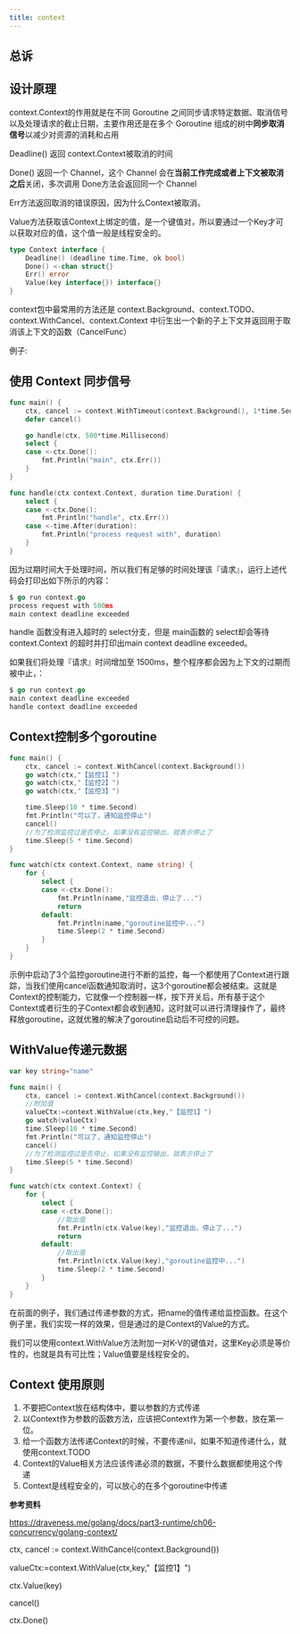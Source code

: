 ```yaml
---
title: context
---
```



## 总诉

## 设计原理

context.Context的作用就是在不同 Goroutine 之间同步请求特定数据、取消信号以及处理请求的截止日期，主要作用还是在多个 Goroutine 组成的树中**同步取消信号**以减少对资源的消耗和占用 


Deadline() 返回 context.Context被取消的时间 

Done() 返回一个 Channel，这个 Channel 会在**当前工作完成或者上下文被取消之后**关闭，多次调用 Done方法会返回同一个 Channel 

 Err方法返回取消的错误原因，因为什么Context被取消。 

 Value方法获取该Context上绑定的值，是一个键值对，所以要通过一个Key才可以获取对应的值，这个值一般是线程安全的。 

```go
type Context interface {
	Deadline() (deadline time.Time, ok bool)
	Done() <-chan struct{}
	Err() error
	Value(key interface{}) interface{}
}
```

context包中最常用的方法还是 context.Background、context.TODO、context.WithCancel、context.Context 中衍生出一个新的子上下文并返回用于取消该上下文的函数（CancelFunc） 



例子:

 ## 使用 Context 同步信号



```go
func main() {
	ctx, cancel := context.WithTimeout(context.Background(), 1*time.Second)
	defer cancel()

	go handle(ctx, 500*time.Millisecond)
	select {
	case <-ctx.Done():
		fmt.Println("main", ctx.Err())
	}
}

func handle(ctx context.Context, duration time.Duration) {
	select {
	case <-ctx.Done():
		fmt.Println("handle", ctx.Err())
	case <-time.After(duration):
		fmt.Println("process request with", duration)
	}
}
```

因为过期时间大于处理时间，所以我们有足够的时间处理该『请求』，运行上述代码会打印出如下所示的内容：

```go
$ go run context.go
process request with 500ms
main context deadline exceeded
```

handle 函数没有进入超时的 select分支，但是 main函数的 select却会等待 context.Context 的超时并打印出main context deadline exceeded。

如果我们将处理『请求』时间增加至 1500ms，整个程序都会因为上下文的过期而被中止，：

```go
$ go run context.go
main context deadline exceeded
handle context deadline exceeded
```



## Context控制多个goroutine

```go
func main() {
	ctx, cancel := context.WithCancel(context.Background())
	go watch(ctx,"【监控1】")
	go watch(ctx,"【监控2】")
	go watch(ctx,"【监控3】")

	time.Sleep(10 * time.Second)
	fmt.Println("可以了，通知监控停止")
	cancel()
	//为了检测监控过是否停止，如果没有监控输出，就表示停止了
	time.Sleep(5 * time.Second)
}

func watch(ctx context.Context, name string) {
	for {
		select {
		case <-ctx.Done():
			fmt.Println(name,"监控退出，停止了...")
			return
		default:
			fmt.Println(name,"goroutine监控中...")
			time.Sleep(2 * time.Second)
		}
	}
}
```

 示例中启动了3个监控goroutine进行不断的监控，每一个都使用了Context进行跟踪，当我们使用cancel函数通知取消时，这3个goroutine都会被结束。这就是Context的控制能力，它就像一个控制器一样，按下开关后，所有基于这个Context或者衍生的子Context都会收到通知，这时就可以进行清理操作了，最终释放goroutine，这就优雅的解决了goroutine启动后不可控的问题。 



## WithValue传递元数据

```go
var key string="name"

func main() {
	ctx, cancel := context.WithCancel(context.Background())
	//附加值
	valueCtx:=context.WithValue(ctx,key,"【监控1】")
	go watch(valueCtx)
	time.Sleep(10 * time.Second)
	fmt.Println("可以了，通知监控停止")
	cancel()
	//为了检测监控过是否停止，如果没有监控输出，就表示停止了
	time.Sleep(5 * time.Second)
}

func watch(ctx context.Context) {
	for {
		select {
		case <-ctx.Done():
			//取出值
			fmt.Println(ctx.Value(key),"监控退出，停止了...")
			return
		default:
			//取出值
			fmt.Println(ctx.Value(key),"goroutine监控中...")
			time.Sleep(2 * time.Second)
		}
	}
}
```

在前面的例子，我们通过传递参数的方式，把name的值传递给监控函数。在这个例子里，我们实现一样的效果，但是通过的是Context的Value的方式。

我们可以使用context.WithValue方法附加一对K-V的键值对，这里Key必须是等价性的，也就是具有可比性；Value值要是线程安全的。





## Context 使用原则

1. 不要把Context放在结构体中，要以参数的方式传递
2. 以Context作为参数的函数方法，应该把Context作为第一个参数，放在第一位。
3. 给一个函数方法传递Context的时候，不要传递nil，如果不知道传递什么，就使用context.TODO
4. Context的Value相关方法应该传递必须的数据，不要什么数据都使用这个传递
5. Context是线程安全的，可以放心的在多个goroutine中传递







**参考资料**

 https://draveness.me/golang/docs/part3-runtime/ch06-concurrency/golang-context/ 



ctx, cancel := context.WithCancel(context.Background())

valueCtx:=context.WithValue(ctx,key,"【监控1】")

ctx.Value(key)

cancel()

ctx.Done()